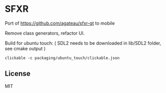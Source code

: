 # SFXR 

Port of https://github.com/agateau/sfxr-qt to mobile

Remove class generators, refactor UI.

Build for ubuntu touch: ( SDL2 needs to be downloaded in lib/SDL2 folder, see cmake output )

`clickable -c packaging/ubuntu_touch/clickable.json`




## License

MIT

[SFXR]: http://www.drpetter.se/project_sfxr.html
[qpropgen]: https://github.com/agateau/qpropgen
